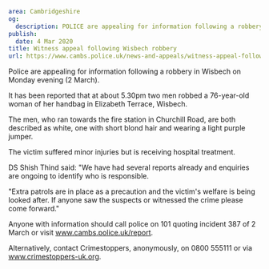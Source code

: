 ```yaml
area: Cambridgeshire
og:
  description: POLICE are appealing for information following a robbery in Wisbech on Monday evening (2 March).
publish:
  date: 4 Mar 2020
title: Witness appeal following Wisbech robbery
url: https://www.cambs.police.uk/news-and-appeals/witness-appeal-following-wisbech-robbery
```

Police are appealing for information following a robbery in Wisbech on Monday evening (2 March).

It has been reported that at about 5.30pm two men robbed a 76-year-old woman of her handbag in Elizabeth Terrace, Wisbech.

The men, who ran towards the fire station in Churchill Road, are both described as white, one with short blond hair and wearing a light purple jumper.

The victim suffered minor injuries but is receiving hospital treatment.

DS Shish Thind said: "We have had several reports already and enquiries are ongoing to identify who is responsible.

"Extra patrols are in place as a precaution and the victim's welfare is being looked after. If anyone saw the suspects or witnessed the crime please come forward."

Anyone with information should call police on 101 quoting incident 387 of 2 March or visit www.cambs.police.uk/report.

Alternatively, contact Crimestoppers, anonymously, on 0800 555111 or via www.crimestoppers-uk.org.
